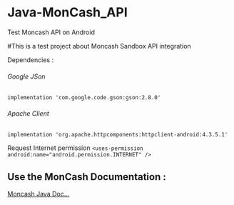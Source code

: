 # Java-MonCash_API
Test Moncash API on Android

#This is a test project about Moncash Sandbox API integration

Dependencies :
###### Google JSon
    implementation 'com.google.code.gson:gson:2.8.0'
    
###### Apache Client
    implementation 'org.apache.httpcomponents:httpclient-android:4.3.5.1'
    
 Request Internet permission
    ` <uses-permission android:name="android.permission.INTERNET" /> `
    
## Use the MonCash Documentation :
[Moncash Java Doc...](https://sandbox.moncashbutton.digicelgroup.com/Moncash-business/resources/doc/RestAPI_MonCashSDK_doc_Java.pdf)
